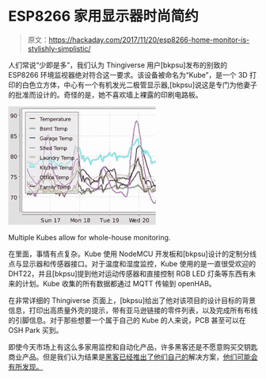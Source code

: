# ESP8266 家用显示器时尚简约

> 原文：<https://hackaday.com/2017/11/20/esp8266-home-monitor-is-stylishly-simplistic/>

人们常说“少即是多”，我们认为 Thingiverse 用户[bkpsu]发布的别致的 ESP8266 环境监视器绝对符合这一要求。该设备被命名为“Kube”，是一个 3D 打印的白色立方体，中心有一个有机发光二极管显示器,[bkpsu]说这是专门为他妻子的批准而设计的。奇怪的是，她不喜欢墙上裸露的印刷电路板。

[![](img/8fa17c0b2cf1c38f3be3b0d63b653575.png)](https://hackaday.com/wp-content/uploads/2017/11/kube_detail.jpg)

Multiple Kubes allow for whole-house monitoring.

在里面，事情有点复杂。Kube 使用 NodeMCU 开发板和[bkpsu]设计的定制分线点与显示器和传感器接口。对于温度和湿度监控，Kube 使用的是一直很受欢迎的 DHT22，并且[bkpsu]提到他对运动传感器和直接控制 RGB LED 灯条等东西有未来的计划。Kube 收集的所有数据都通过 MQTT 传输到 openHAB。

在非常详细的 Thingiverse 页面上，[bkpsu]给出了他对该项目的设计目标的背景信息，打印出高质量外壳的提示，带有亚马逊链接的零件列表，以及完成所有布线的引脚信息。对于那些想要一个属于自己的 Kube 的人来说，PCB 甚至可以在 OSH Park 买到。

即使今天市场上有这么多家用监控和自动化产品，许多黑客还是不愿意购买交钥匙商业产品。但是我们认为结果是[黑客已经推出了他们自己的](https://hackaday.com/2014/12/06/raspberry-piphone-thermostat-monitors-your-entire-house-or-at-least-thats-the-plan/)解决方案，[他们可能会有所发现。](https://hackaday.com/2016/04/15/home-automation-and-monitoring-with-edison/)